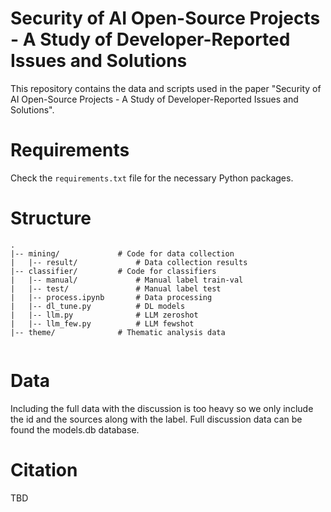 # Security of AI Open-Source Projects - A Study of Developer-Reported Issues and Solutions

This repository contains the data and scripts used in the paper
"Security of AI Open-Source Projects - A Study of Developer-Reported Issues and Solutions".

# Requirements
Check the `requirements.txt` file for the necessary Python packages.

# Structure

```
.
|-- mining/             # Code for data collection
|   |-- result/             # Data collection results
|-- classifier/         # Code for classifiers
|   |-- manual/             # Manual label train-val
|   |-- test/               # Manual label test
|   |-- process.ipynb       # Data processing
|   |-- dl_tune.py          # DL models
|   |-- llm.py              # LLM zeroshot
|   |-- llm_few.py          # LLM fewshot
|-- theme/              # Thematic analysis data


```

# Data
Including the full data with the discussion is too heavy so we only include the id and the sources along with the label. Full discussion data can be found the models.db database.


# Citation
TBD

